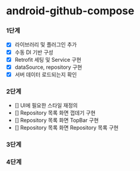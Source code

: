 # android-github-compose

### 1단계
- [x] 라이브러리 및 플러그인 추가
- [x] 수동 DI 기반 구성
- [x] Retrofit 세팅 및 Service 구현
- [x] dataSource, repository 구현
- [x] 서버 데이터 로드되는지 확인

### 2단계
- [] UI에 필요한 스타일 재정의
- [] Repository 목록 화면 껍데기 구현
- [] Repository 목록 화면 TopBar 구현
- [] Repository 목록 화면 Repository 목록 구현

### 3단계


### 4단계